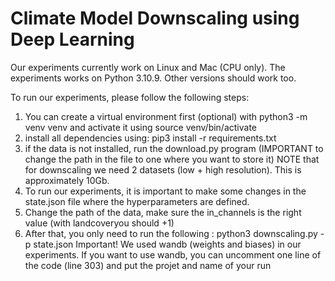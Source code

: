 # Climate Model Downscaling using Deep Learning

Our experiments currently work on Linux and Mac (CPU only).
The experiments works on Python 3.10.9. Other versions should work too.

To run our experiments, please follow the following steps:
  1) You can create a virtual environment first (optional) with python3 -m venv venv and activate it using source venv/bin/activate
  2) install all dependencies using: pip3 install -r requirements.txt
  3) if the data is not installed, run the download.py program (IMPORTANT to change the path in the file to one where you want to store it)
     NOTE that for downscaling we need 2 datasets (low + high resolution). This is approximately 10Gb. 
  4) To run our experiments, it is important to make some changes in the state.json file where the hyperparameters are defined. 
  5) Change the path of the data, make sure the in_channels is the right value (with landcoveryou should +1)
  6) After that, you only need to run the following : python3 downscaling.py -p state.json
     Important! We used wandb (weights and biases) in our experiments. If you want to use wandb, you can uncomment one line of the code (line 303) and put      the projet and name of your run

